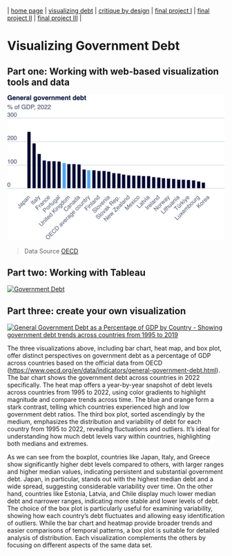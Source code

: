 | [home page](https://bingjie6.github.io/tswd-portfolio/) | [visualizing debt](visualizing-government-debt) | [critique by design](critique-by-design) | [final project I](final-project-part-one) | [final project II](final-project-part-two) | [final project III](final-project-part-three) |

# Visualizing Government Debt

## Part one: Working with web-based visualization tools and data
![General Government Debt](general-government-debt.png)
> Data Source <a href="https://www.oecd.org/en/data/indicators/general-government-debt.html">OECD</a>


## Part two: Working with Tableau
<div class='tableauPlaceholder' id='viz1725741054422' style='position: relative'>
    <noscript>
        <a href='#'>
            <img alt='Government Debt' src='https://public.tableau.com/static/images/go/govtdebt/GovernmentDebt/1_rss.png' style='border: none' />
        </a>
    </noscript>
    <object class='tableauViz' style='display:none;'>
        <param name='host_url' value='https%3A%2F%2Fpublic.tableau.com%2F' />
        <param name='embed_code_version' value='3' />
        <param name='site_root' value='' />
        <param name='name' value='govtdebt/GovernmentDebt' />
        <param name='tabs' value='no' />
        <param name='toolbar' value='yes' />
        <param name='static_image' value='https://public.tableau.com/static/images/go/govtdebt/GovernmentDebt/1.png' />
        <param name='animate_transition' value='yes' />
        <param name='display_static_image' value='yes' />
        <param name='display_spinner' value='yes' />
        <param name='display_overlay' value='yes' />
        <param name='display_count' value='yes' />
        <param name='language' value='en-US' />
        <param name='filter' value='publish=yes' />
    </object>
</div>

<script type='text/javascript'>
    var divElement = document.getElementById('viz1725741054422');
    var vizElement = divElement.getElementsByTagName('object')[0];
    vizElement.style.width = '100%';
    vizElement.style.height = (divElement.offsetWidth * 0.75) + 'px';
    var scriptElement = document.createElement('script');
    scriptElement.src = 'https://public.tableau.com/javascripts/api/viz_v1.js';
    vizElement.parentNode.insertBefore(scriptElement, vizElement);
</script>

## Part three: create your own visualization

<div class='tableauPlaceholder' id='viz1725751257642' style='position: relative'>
    <noscript>
        <a href='#'>
            <img alt='General Government Debt as a Percentage of GDP by Country - Showing government debt trends across countries from 1995 to 2019' 
                 src='https://public.tableau.com/static/images/go/govtdebt2/GovernmentDebt2/1_rss.png' 
                 style='border: none' />
        </a>
    </noscript>
    <object class='tableauViz' style='display:none;'>
        <param name='host_url' value='https%3A%2F%2Fpublic.tableau.com%2F' />
        <param name='embed_code_version' value='3' />
        <param name='site_root' value='' />
        <param name='name' value='govtdebt2/GovernmentDebt2' />
        <param name='tabs' value='no' />
        <param name='toolbar' value='yes' />
        <param name='static_image' value='https://public.tableau.com/static/images/go/govtdebt2/GovernmentDebt2/1.png' />
        <param name='animate_transition' value='yes' />
        <param name='display_static_image' value='yes' />
        <param name='display_spinner' value='yes' />
        <param name='display_overlay' value='yes' />
        <param name='display_count' value='yes' />
        <param name='language' value='en-US' />
        <param name='filter' value='publish=yes' />
    </object>
</div>

<script type='text/javascript'>
    var divElement = document.getElementById('viz1725751257642');
    var vizElement = divElement.getElementsByTagName('object')[0];
    vizElement.style.width = '100%';
    vizElement.style.height = (divElement.offsetWidth * 0.75) + 'px';
    
    var scriptElement = document.createElement('script');
    scriptElement.src = 'https://public.tableau.com/javascripts/api/viz_v1.js';
    vizElement.parentNode.insertBefore(scriptElement, vizElement);
</script>



The three visualizations above, including bar chart, heat map, and box plot, offer distinct perspectives on government debt as a percentage of GDP across countries based on the official data from OECD (https://www.oecd.org/en/data/indicators/general-government-debt.html). The bar chart shows the government debt across countries in 2022 specifically. The heat map offers a year-by-year snapshot of debt levels across countries from 1995 to 2022, using color gradients to highlight magnitude and compare trends across time. The blue and orange form a stark contrast, telling which countries experienced high and low government debt ratios. The third box plot, sorted ascendingly by the medium, emphasizes the distribution and variability of debt for each country from 1995 to 2022, revealing fluctuations and outliers. It’s ideal for understanding how much debt levels vary within countries, highlighting both medians and extremes. 

As we can see from the boxplot, countries like Japan, Italy, and Greece show significantly higher debt levels compared to others, with larger ranges and higher median values, indicating persistent and substantial government debt. Japan, in particular, stands out with the highest median debt and a wide spread, suggesting considerable variability over time. On the other hand, countries like Estonia, Latvia, and Chile display much lower median debt and narrower ranges, indicating more stable and lower levels of debt. The choice of the box plot is particularly useful for examining variability, showing how each country’s debt fluctuates and allowing easy identification of outliers. While the bar chart and heatmap provide broader trends and easier comparisons of temporal patterns, a box plot is suitable for detailed analysis of distribution. Each visualization complements the others by focusing on different aspects of the same data set.
